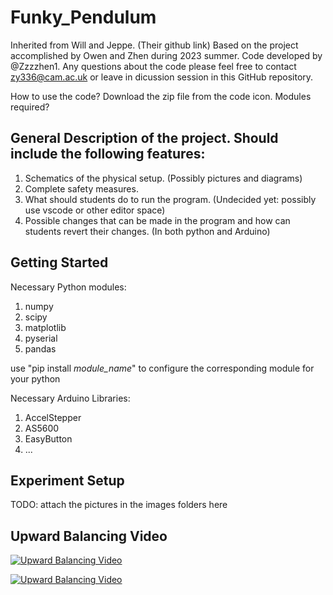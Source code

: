 # Funky_Pendulum
Inherited from Will and Jeppe. (Their github link)
Based on the project accomplished by Owen and Zhen during 2023 summer. Code developed by @Zzzzhen1. 
Any questions about the code please feel free to contact zy336@cam.ac.uk or leave in
dicussion session in this GitHub repository.

How to use the code? Download the zip file from the code icon. 
Modules required? 
 
## General Description of the project. Should include the following features:

1. Schematics of the physical setup. (Possibly pictures and diagrams)
2. Complete safety measures.
3. What should students do to run the program. (Undecided yet: possibly use vscode or other editor space)
4. Possible changes that can be made in the program and how can students revert their changes. (In both python and Arduino)

## Getting Started
Necessary Python modules:
1. numpy
2. scipy
3. matplotlib
4. pyserial
5. pandas

use "pip install _module_name_" to configure the corresponding module for your python

Necessary Arduino Libraries:
1. AccelStepper
2. AS5600
3. EasyButton
4. ...

## Experiment Setup

TODO: attach the pictures in the images folders here

## Upward Balancing Video

[![Upward Balancing Video](https://github.com/Zzzzhen1/Funky_Pendulum/blob/image_branch(protected)/image/CartER_1.jpg)](https://youtu.be/zVNbTGS4LvY  "Upward Balancing Video")

[![Upward Balancing Video](https://github.com/Zzzzhen1/Funky_Pendulum/blob/image_branch(protected)/image/CartER_2.jpg)](https://youtu.be/lTp6GOYrFtM)

